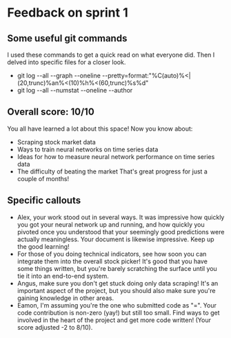 # Feedback on sprint 1

## Some useful git commands
I used these commands to get a quick read on what everyone did. Then I delved into specific files for a closer look.
* git log --all --graph --oneline --pretty=format:"%C(auto)%<|(20,trunc)%an%<(10)%h%<(60,trunc)%s%d"
* git log --all --numstat --oneline --author <author>

## Overall score: 10/10

You all have learned a lot about this space! Now you know about:
* Scraping stock market data
* Ways to train neural networks on time series data
* Ideas for how to measure neural network performance on time series data
* The difficulty of beating the market
That's great progress for just a couple of months!

## Specific callouts

* Alex, your work stood out in several ways. It was impressive how quickly you got your neural network up and running,
  and how quickly you pivoted once you understood that your seemingly good predictions were actually meaningless.
  Your document is likewise impressive. Keep up the good learning!
* For those of you doing technical indicators, see how soon you can integrate them into the overall stock picker!
  It's good that you have some things written, but you're barely scratching the surface until you tie it into an
  end-to-end system.
* Angus, make sure you don't get stuck doing only data scraping! It's an important aspect of the project, but you
  should also make sure you're gaining knowledge in other areas.
* Eamon, I'm assuming you're the one who submitted code as "=". Your code contribution is non-zero (yay!) but still
  too small. Find ways to get involved in the heart of the project and get more code written!
  (Your score adjusted -2 to 8/10).
